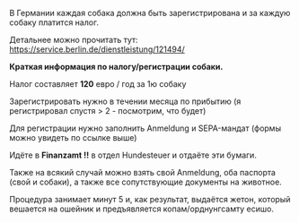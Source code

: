 В Германии каждая собака должна быть зарегистрирована и за каждую собаку платится налог.

Детальнее можно прочитать тут: https://service.berlin.de/dienstleistung/121494/

**Краткая информация по налогу/регистрации собаки.**

Налог составляет **120** евро / год за 1ю собаку

Зарегистрировать нужно в течении месяца по прибытию (я регистрировал спустя > 2 - посмотрим, что будет)

Для регистрации нужно заполнить Anmeldung и SEPA-мандат (формы можно увидеть по ссылке выше)

Идёте в **Finanzamt !!** в отдел Hundesteuer и отдаёте эти бумаги.

Также на всякий случай можно взять свой Anmeldung, оба паспорта (свой и собаки), а также все сопутствующие документы на животное.

Процедура занимает минут 5 и, как результат, выдаётся жетон, который вешается на ошейник и предъявляется копам/орднунгсамту есишо.
